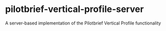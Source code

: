 # pilotbrief-vertical-profile-server
A server-based implementation of the Pilotbrief Vertical Profile functionality
